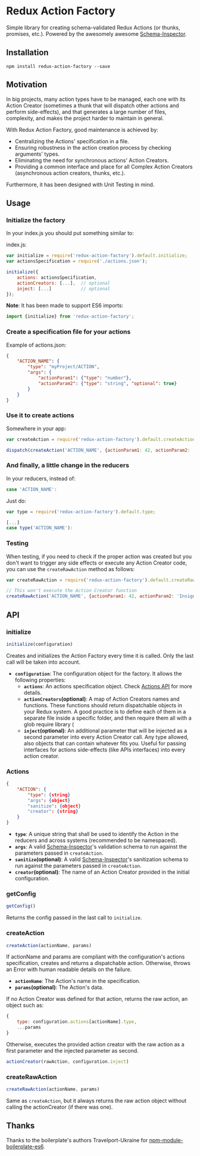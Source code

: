 # Redux Action Factory
Simple library for creating schema-validated Redux Actions (or thunks, promises, etc.). Powered by the awesomely awesome [Schema-Inspector](http://atinux.github.io/schema-inspector/).

## Installation
```
npm install redux-action-factory --save
```

## Motivation
In big projects, many action types have to be managed, each one with its Action Creator (sometimes a thunk that will dispatch 
other actions and perform side-effects), and that generates a large number of files, complexity, and makes the project harder
to maintain in general.

With Redux Action Factory, good maintenance is achieved by:

- Centralizing the Actions' specification in a file.
- Ensuring robustness in the action creation process by checking arguments' types.
- Eliminating the need for synchronous actions' Action Creators.
- Providing a common interface and place for all Complex Action Creators (asynchronous action creators, thunks, etc.).

Furthermore, it has been designed with Unit Testing in mind.

## Usage
### Initialize the factory
In your index.js you should put something similar to:

index.js:
```js
var initialize = require('redux-action-factory').default.initialize;
var actionsSpecification = require('./actions.json');

initialize({
    actions: actionsSpecification,
    actionCreators: [...],  // optional
    inject: [...]           // optional
});
```

**Note**: It has been made to support ES6 imports:
```js
import {initialize} from 'redux-action-factory';
```

### Create a specification file for your actions
Example of actions.json:
```json
{
    "ACTION_NAME": {
        "type": "myProject/ACTION",
        "args": {
            "actionParam1": {"type": "number"},
            "actionParam2": {"type": "string", "optional": true}
        }
    }
}
```

### Use it to create actions
Somewhere in your app:
```js
var createAction = require('redux-action-factory').default.createAction;

dispatch(createAction('ACTION_NAME', {actionParam1: 42, actionParam2: 'Insignificant data'}));
```

### And finally, a little change in the reducers
In your reducers, instead of:
```js
case 'ACTION_NAME':
```

Just do:
```js
var type = require('redux-action-factory').default.type;

[...]
case type('ACTION_NAME'):
```

### Testing
When testing, if you need to check if the proper action was created but you don't want to trigger any side effects or execute 
any Action Creator code, you can use the `createRawAction` method as follows:
```js
var createRawAction = require('redux-action-factory').default.createRawAction;

// This won't execute the Action Creator function
createRawAction('ACTION_NAME', {actionParam1: 42, actionParam2: 'Insignificant data'});
```

## API
### initialize
```js
initialize(configuration)
```
Creates and initializes the Action Factory every time it is called. Only the last call will be taken into account.
- **`configuration`**: The configuration object for the factory. It allows the following properties:
    - **`actions`**: An actions specification object. Check [Actions API](#actions) for more details.
    - **`actionCreators`(optional)**: A map of Action Creators names and functions. These functions should return dispatchable 
    objects in your Redux system. A good practice is to define each of them in a separate file inside a specific folder, and
    then require them all with a glob require library (
    - **`inject`(optional)**: An additional parameter that will be injected as a second parameter into every Action Creator call. 
    Any type allowed, also objects that can contain whatever fits you. Useful for passing interfaces for actions side-effects 
    (like APIs interfaces) into every action creator.

### Actions
```json
{
    "ACTION": {
        "type": {string}
        "args": {object}
        "sanitize": {object}
        "creator": {string}
    }
}
```
- **`type`**: A unique string that shall be used to identify the Action in the reducers and across systems (recommended to be namespaced).
- **`args`**: A valid [Schema-Inspector](https://www.npmjs.com/package/schema-inspector)'s validation schema to run against the parameters passed in `createAction`.
- **`sanitize`(optional)**: A valid [Schema-Inspector](https://www.npmjs.com/package/schema-inspector)'s sanitization schema to run against the parameters passed in `createAction`.
- **`creator`(optional)**: The name of an Action Creator provided in the initial configuration.

### getConfig
```js
getConfig()
```
Returns the config passed in the last call to `initialize`.

### createAction
```js
createAction(actionName, params)
```
If actionName and params are compliant with the configuration's actions specification, creates and returns a dispatchable action.
Otherwise, throws an Error with human readable details on the failure.
- **`actionName`**: The Action's name in the specification.
- **`params`(optional)**: The Action's data.

If no Action Creator was defined for that action, returns the raw action, an object such as:
```js
{
    type: configuration.actions[actionName].type,
    ...params
}
```

Otherwise, executes the provided action creator with the raw action as a first parameter and the injected parameter as second.
```js
actionCreator(rawAction, configuration.inject)
```

### createRawAction
```js
createRawAction(actionName, params)
```
Same as `createAction`, but it always returns the raw action object without calling the actionCreator (if there was one).

## Thanks
Thanks to the boilerplate's authors Travelport-Ukraine for [npm-module-boilerplate-es6](https://github.com/Travelport-Ukraine/npm-module-boilerplate).
